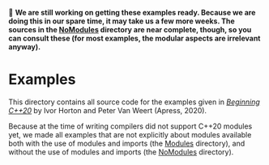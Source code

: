 :construction: **We are still working on getting these examples ready. Because we are doing this in our spare time, it may take us a few more weeks. The sources in the [NoModules](NoModules) directory are near complete, though, so you can consult these (for most examples, the modular aspects are irrelevant anyway).**

# Examples

This directory contains all source code for the examples given 
in [*Beginning C++20*](https://www.apress.com/9781484258835) by Ivor Horton and Peter Van Weert (Apress, 2020).

Because at the time of writing compilers did not support C++20 modules yet,
we made all examples that are not explicitly about modules
available both with the use of modules and imports (the [Modules](Modules) directory),
and without the use of modules and imports (the [NoModules](NoModules) directory).
